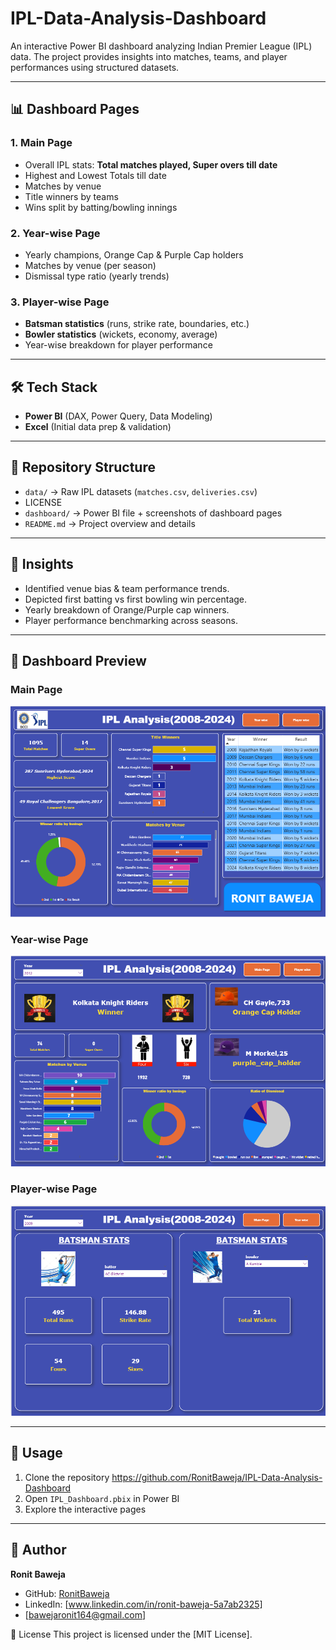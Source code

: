 # IPL-Data-Analysis-Dashboard
An interactive Power BI dashboard analyzing Indian Premier League (IPL) data. The project provides insights into matches, teams, and player performances using structured datasets.

---

## 📊 Dashboard Pages

### 1. Main Page
- Overall IPL stats: **Total matches played, Super overs till date**
- Highest and Lowest Totals till date
- Matches by venue
- Title winners by teams
- Wins split by batting/bowling innings

### 2. Year-wise Page
- Yearly champions, Orange Cap & Purple Cap holders
- Matches by venue (per season)
- Dismissal type ratio (yearly trends)

### 3. Player-wise Page
- **Batsman statistics** (runs, strike rate, boundaries, etc.)
- **Bowler statistics** (wickets, economy, average)
- Year-wise breakdown for player performance

---

## 🛠️ Tech Stack
- **Power BI** (DAX, Power Query, Data Modeling)
- **Excel** (Initial data prep & validation)

---

## 📂 Repository Structure
- `data/` → Raw IPL datasets (`matches.csv`, `deliveries.csv`)
- LICENSE
- `dashboard/` → Power BI file + screenshots of dashboard pages
- `README.md` → Project overview and details

---

## 🚀 Insights
- Identified venue bias & team performance trends.
- Depicted first batting vs first bowling win percentage.
- Yearly breakdown of Orange/Purple cap winners.
- Player performance benchmarking across seasons.

---

## 📸 Dashboard Preview
### Main Page
![Main Page](https://github.com/RonitBaweja/IPL-Data-Analysis-Dashboard/blob/main/dashboard/Main_Page.png)

### Year-wise Page
![Yearwise Page](https://github.com/RonitBaweja/IPL-Data-Analysis-Dashboard/blob/main/dashboard/Yearwise_Page.png)

### Player-wise Page
![Players Page](https://github.com/RonitBaweja/IPL-Data-Analysis-Dashboard/blob/main/dashboard/Players_Page.png)

---

## 🔗 Usage
1. Clone the repository  https://github.com/RonitBaweja/IPL-Data-Analysis-Dashboard
2. Open `IPL_Dashboard.pbix` in Power BI
3. Explore the interactive pages

---

## 👤 Author
**Ronit Baweja**  
- GitHub: [RonitBaweja](https://github.com/RonitBaweja)
- LinkedIn: [www.linkedin.com/in/ronit-baweja-5a7ab2325]
- [bawejaronit164@gmail.com]
  
📜 License
This project is licensed under the [MIT License].
